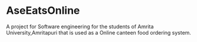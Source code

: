 # AseEatsOnline
A project for Software engineering for the students of Amrita University,Amritapuri that is used as a Online canteen food ordering system.
